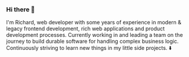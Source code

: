 ### Hi there 💫

I'm Richard, web developer with some years of experience in modern & legacy frontend development, rich web applications and product development processes.
Currently working in and leading a team on the journey to build durable software for handling complex business logic. Continuously striving to learn new things in my little side projects. ⬇️
